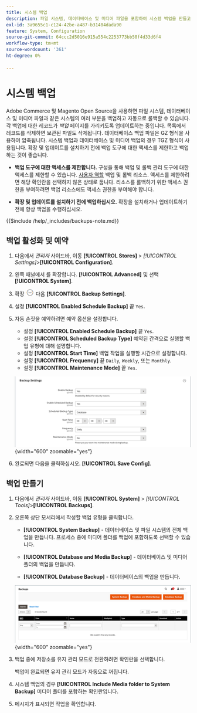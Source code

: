 ```yaml
---
title: 시스템 백업
description: 파일 시스템, 데이터베이스 및 미디어 파일을 포함하여 시스템 백업을 만들고 예약하는 방법에 대해 알아봅니다.
exl-id: 3a9655c1-c124-42be-a487-b31404dada90
feature: System, Configuration
source-git-commit: 64ccc2d5016e915a554c2253773bb50f4d33d6f4
workflow-type: tm+mt
source-wordcount: '361'
ht-degree: 0%

---
```


# 시스템 백업

Adobe Commerce 및 Magento Open Source을 사용하면 파일 시스템, 데이터베이스 및 미디어 파일과 같은 시스템의 여러 부분을 백업하고 자동으로 롤백할 수 있습니다. 각 백업에 대한 레코드가 _백업_ 페이지를 가리키도록 업데이트하는 중입니다. 목록에서 레코드를 삭제하면 보관된 파일도 삭제됩니다. 데이터베이스 백업 파일은 GZ 형식을 사용하여 압축됩니다. 시스템 백업과 데이터베이스 및 미디어 백업의 경우 TGZ 형식이 사용됩니다. 확장 및 업데이트를 설치하기 전에 백업 도구에 대한 액세스를 제한하고 백업하는 것이 좋습니다.

- **백업 도구에 대한 액세스를 제한합니다.** 구성을 통해 백업 및 롤백 관리 도구에 대한 액세스를 제한할 수 있습니다. [사용자 역할](permissions-user-roles.md) 백업 및 롤백 리소스. 액세스를 제한하려면 해당 확인란을 선택하지 않은 상태로 둡니다. 리소스를 롤백하기 위한 액세스 권한을 부여하려면 백업 리소스에도 액세스 권한을 부여해야 합니다.

- **확장 및 업데이트를 설치하기 전에 백업하십시오.** 확장을 설치하거나 업데이트하기 전에 항상 백업을 수행하십시오.

{{$include /help/_includes/backups-note.md}}

## 백업 활성화 및 예약

1. 다음에서 _관리자_ 사이드바, 이동 **[!UICONTROL Stores]** > _[!UICONTROL Settings]_>**[!UICONTROL Configuration]**.

1. 왼쪽 패널에서 를 확장합니다. **[!UICONTROL Advanced]** 및 선택 **[!UICONTROL System]**.

1. 확장 ![확장 선택기](../assets/icon-display-expand.png) 다음 **[!UICONTROL Backup Settings]**.

1. 설정 **[!UICONTROL Enabled Schedule Backup]** 끝 `Yes`.

1. 자동 손짓을 예약하려면 예약 옵션을 설정합니다.

   - 설정 **[!UICONTROL Enabled Schedule Backup]** 끝 `Yes`.
   - 설정 **[!UICONTROL Scheduled Backup Type]** 예약된 간격으로 실행할 백업 유형에 대해 설명합니다.
   - 설정 **[!UICONTROL Start Time]** 백업 작업을 실행할 시간으로 설정합니다.
   - 설정 **[!UICONTROL Frequency]** 끝 `Daily`, `Weekly`, 또는 `Monthly`.
   - 설정 **[!UICONTROL Maintenance Mode]** 끝 `Yes`.

   ![고급 구성 - 백업](../configuration-reference/advanced/assets/system-scheduled-backup-settings.png){width="600" zoomable="yes"}

1. 완료되면 다음을 클릭하십시오. **[!UICONTROL Save Config]**.

## 백업 만들기

1. 다음에서 _관리자_ 사이드바, 이동 **[!UICONTROL System]** > _[!UICONTROL Tools]_>**[!UICONTROL Backups]**.

1. 오른쪽 상단 모서리에서 작성할 백업 유형을 클릭합니다.

   - **[!UICONTROL System Backup]** - 데이터베이스 및 파일 시스템의 전체 백업을 만듭니다. 프로세스 중에 미디어 폴더를 백업에 포함하도록 선택할 수 있습니다.

   - **[!UICONTROL Database and Media Backup]** - 데이터베이스 및 미디어 폴더의 백업을 만듭니다.

   - **[!UICONTROL Database Backup]** - 데이터베이스의 백업을 만듭니다.

   ![시스템 툴 - 백업](./assets/tools-backups.png){width="600" zoomable="yes"}

1. 백업 중에 저장소를 유지 관리 모드로 전환하려면 확인란을 선택합니다.

   백업이 완료되면 유지 관리 모드가 자동으로 꺼집니다.

1. 시스템 백업의 경우 **[!UICONTROL Include Media folder to System Backup]** 미디어 폴더를 포함하는 확인란입니다.

1. 메시지가 표시되면 작업을 확인합니다.


